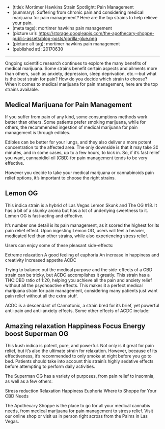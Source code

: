 * (title): Mortimer Hawkins Strain Spotlight: Pain Management
* (summary): Suffering from chronic pain and considering medical marijuana for pain management? Here are the top strains to help relieve your pain.
* (meta tags): mortimer hawkins pain management
* (picture url): https://storage.googleapis.com/the-apothecary-shoppe-public-assets/blog-posts/gorilla-glue.png
* (picture alt tag): mortimer hawkins pain management
* (published at): 20170630

---

Ongoing scientific research continues to explore the many benefits of medical
marijuana. Some strains benefit certain aspects and ailments more than others,
such as anxiety, depression, sleep deprivation, etc.—but what is the best strain
for pain? How do you decide which strain to choose? When it comes to medical
marijuana for pain management, here are the top strains available.

## Medical Marijuana for Pain Management

If you suffer from pain of any kind, some consumptions methods work better than
others. Some patients prefer smoking marijuana, while for others, the
recommended ingestion of medical marijuana for pain management is through
edibles.

Edibles can be better for your lungs, and they also deliver a more potent
concentration to the affected area. The only downside is that it may take 30
minutes, and in some cases, up to a few hours, to kick in. So, if it’s fast
relief you want, cannabidiol oil (CBD) for pain management tends to be very
effective.

However you decide to take your medical marijuana or cannabinoids pain relief
options, it’s important to choose the right strains.

## Lemon OG

This indica strain is a hybrid of Las Vegas Lemon Skunk and The OG #18. It has a
bit of a skunky aroma but has a lot of underlying sweetness to it. Lemon OG is
fast-acting and effective.

It’s number one detail is its pain management, as it scored the highest for its
pain relief effect. Upon ingesting Lemon OG, users will feel a heavier,
medicated feel than other strains, while also experiencing stress relief.

Users can enjoy some of these pleasant side-effects:

Extreme relaxation A good feeling of euphoria An increase in happiness and
creativity Increased appetite ACDC

Trying to balance out the medical purpose and the side-effects of a CBD strain
can be tricky, but ACDC accomplishes it greatly. This strain has a THC:CBD ratio
of 1:20, helping you achieve all the pain and anxiety relief without all the
psychoactive effects. This makes it a perfect medical marijuana strain for pain
management, considering many patients just want pain relief without all the
extra stuff.

ACDC is a descendant of Cannatonic, a strain bred for its brief, yet powerful
anti-pain and anti-anxiety effects. Some other effects of ACDC include:

## Amazing relaxation Happiness Focus Energy boost Superman OG

This kush indica is potent, pure, and powerful. Not only is it great for pain
relief, but it’s also the ultimate strain for relaxation. However, because of
its effectiveness, it’s recommended to only smoke at night before you go to bed.
Patients should take into account this strain’s highly sedative effects before
attempting to perform daily activities.

The Superman OG has a variety of purposes, from pain relief to insomnia, as well
as a few others:

Stress reduction Relaxation Happiness Euphoria Where to Shoppe for Your CBD
Needs

The Apothecary Shoppe is the place to go for all your medical cannabis needs,
from medical marijuana for pain management to stress relief. Visit our online
shop or visit us in person right across from the Palms in Las Vegas.

